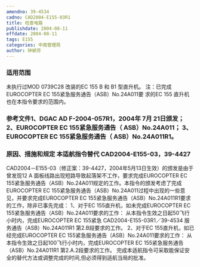 ```yaml
---
amendno: 39-4534
cadno: CAD2004-E155-03R1
title: 检查电路
publishdate: 2004-08-11
effdate: 2004-08-11
tags: E155
categories: 中南管理局
author: 钟颖芬
---
```


### 适用范围 
未执行过MOD 0739C28 改装的EC 155 B 和 B1 型直升机。     注：已完成EUROCOPTER EC 155紧急服务通告（ASB）No.24A011要
求的EC 155 直升机也在本指令要求的范围内。

### 参考文件1、DGAC AD F-2004-057R1，2004年 7月 21日颁发； 2、EUROCOPTER EC 155紧急服务通告（ ASB）No.24A011； 3、EUROCOPTER EC 155紧急服务通告（ ASB）No.24A011R1。

### 原因、措施和规定 本适航指令替代 CAD2004-E155-03，39-4427
CAD2004－E155-03（修正案：39-4427，2004年5月13日生效）的颁发是由于曾发现12 A 面板线路出现短路导致起落架不工作，要求完成EUROCOPTER EC 155紧急服务通告（ASB）No.24A011规定的工作。本指令的颁发考虑了完成EUROCOPTER EC 155紧急服务通告（ASB）No.24A011过程中出现的一些意见，并要求完成EUROCOPTER EC 155紧急服务通告（ASB）No.24A011R1要求的工作，除非已事先完成： 
1、对于EC 155直升机，如未完成EUROCOPTER EC 155紧急服务通告（ASB）No.24A011要求的工作：     从本指令生效之日起50飞行小时内，完成EUROCOPTER EC 155紧急
  CAD2004-E155-03R1／39-4534
服务通告（ASB）No.24A011R1 第2.B段要求的工作。 
2、对于EC 155直升机，如已经完成EUROCOPTER EC 155紧急服务通告（ASB）No.24A011要求的工作： 
从本指令生效之日起100飞行小时内，完成EUROCOPTER EC 155紧急服务通告（ASB）No.24A011R1 第2.A.2段要求的工作。 
完成本适航指令可采取能保证安全的替代方法或调整完成的时间,但必须得到适航当局的批准。
